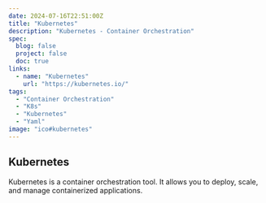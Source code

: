 ```yaml
---
date: 2024-07-16T22:51:00Z
title: "Kubernetes"
description: "Kubernetes - Container Orchestration"
spec:
  blog: false
  project: false
  doc: true
links:
  - name: "Kubernetes"
    url: "https://kubernetes.io/"
tags:
  - "Container Orchestration"
  - "K8s"
  - "Kubernetes"
  - "Yaml"
image: "ico#kubernetes"
---
```


## Kubernetes

Kubernetes is a container orchestration tool. It allows you to deploy, scale, and manage containerized applications.
